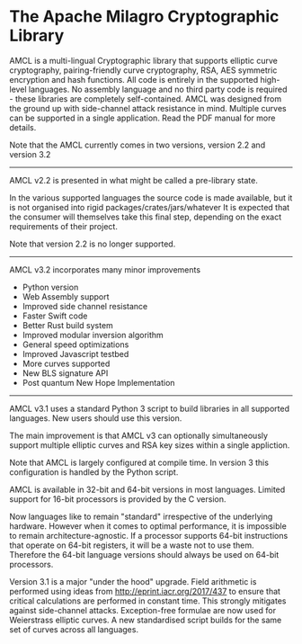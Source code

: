 # The Apache Milagro Cryptographic Library

AMCL is a multi-lingual Cryptographic library that supports elliptic
curve cryptography, pairing-friendly curve cryptography, RSA, AES symmetric
encryption and hash functions. All code is entirely in the supported high-
level languages. No assembly language and no third party code is required -
these libraries are completely self-contained. AMCL was designed from
the ground up with side-channel attack resistance in mind. Multiple curves
can be supported in a single application. Read the PDF manual for more details.

Note that the AMCL currently comes in two versions, version 2.2
and version 3.2

---------------------------------------

AMCL v2.2 is presented in what might be called a pre-library state.

In the various supported languages the source code is made available,
but it is not organised into rigid packages/crates/jars/whatever
It is expected that the consumer will themselves take this final step,
depending on the exact requirements of their project.

Note that version 2.2 is no longer supported.

-----------------------------------

AMCL v3.2 incorporates many minor improvements

- Python version
- Web Assembly support
- Improved side channel resistance
- Faster Swift code
- Better Rust build system
- Improved modular inversion algorithm
- General speed optimizations
- Improved Javascript testbed
- More curves supported
- New BLS signature API
- Post quantum New Hope Implementation

-----------------------------------

AMCL v3.1 uses a standard Python 3 script to build libraries in all
supported languages. New users should use this version.

The main improvement is that AMCL v3 can optionally simultaneously support
multiple elliptic curves and RSA key sizes within a single appliction.

Note that AMCL is largely configured at compile time. In version 3 this
configuration is handled by the Python script.

AMCL is available in 32-bit and 64-bit versions in most languages. Limited
support for 16-bit processors is provided by the C version.

Now languages like to remain "standard" irrespective of the underlying
hardware. However when it comes to optimal performance, it is impossible
to remain architecture-agnostic. If a processor supports 64-bit
instructions that operate on 64-bit registers, it will be a waste not to
use them. Therefore the 64-bit language versions should always be used
on 64-bit processors.

Version 3.1 is a major "under the hood" upgrade. Field arithmetic is
performed using ideas from http://eprint.iacr.org/2017/437 to ensure
that critical calculations are performed in constant time. This strongly
mitigates against side-channel attacks. Exception-free formulae are
now used for Weierstrass elliptic curves. A new standardised script
builds for the same set of curves across all languages.
